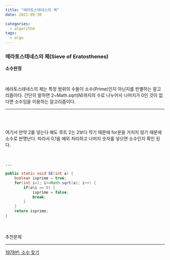 ```yaml
---
title: "에라토스테네스의 체"
date: 2021-09-30

categories:
  - algorithm
tags:
  - algo
---
```


### 에라토스테네스의 체(Sieve of Eratosthenes)

**소수판정**

<br>

에라토스테네스의 체는 특정 범위의 수들이 소수(Prime)인지 아닌지를 판별하는 알고리즘이다. 간단히 말하면 2~Math.sqrt(N)까지의 수로 나누어서 나머지가 0인 것이 없다면 소수임을 이용하는 알고리즘이다.

---

<br><br>

여기서 만약 2를 넣는다 해도 루트 2는 2보다 작기 때문에 for문을 거치지 않기 때문에 소수로 판명난다. 따라서 0,1을 예외 처리하고 나머지 숫자를 넣으면 소수인지 확인 된다.

<br>

```java
...

public static void SE(int a) {
	boolean isprime = true;
	for(int i=2; i<=Math.sqrt(a); i++) {
		if(a%i == 0) {
			isprime = false;
			break;
		}
	}
	return isprime;
}
```

<br><br>
추천문제

---

[1978번: 소수 찾기](https://www.acmicpc.net/problem/1978)

<br><br>